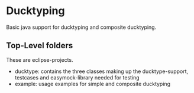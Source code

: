Ducktyping
==========

Basic java support for ducktyping and composite ducktyping.

Top-Level folders
-----------------

These are eclipse-projects.

* ducktype: contains the three classes making up the ducktype-support, testcases and easymock-library needed for testing
* example: usage examples for simple and composite ducktyping
